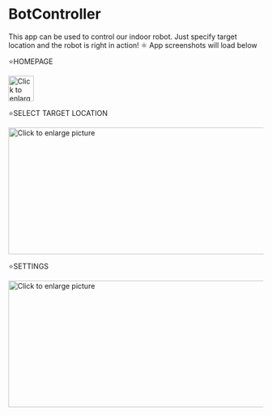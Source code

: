 # BotController

This app can be used to control our indoor robot. Just specify target location and the robot is right in action!
⚛️ App screenshots will load below 
  
  ⭐HOMEPAGE
  
<img src="https://drive.google.com/uc?export=view&id=1WeFTcqBulu7hwyP3rU1gnwzwDS2FvOfp" style="width: 50px; height: 50px" title="Click to enlarge picture" />

   ⭐SELECT TARGET LOCATION
  
  <img src="https://drive.google.com/uc?export=view&id=1YjjKdGm2uXXHs95fLFZnYJ6ryARYqy_a" style="width: 650px; max-width: 100%; height: 250px" title="Click to enlarge picture" />
    
   ⭐SETTINGS
    
<img src="https://drive.google.com/uc?export=view&id=1rVU5RWVusLPrjg6Kwyd3gwHF76gTOL0V" style="width: 650px; max-width: 100%; height: 250px" title="Click to enlarge picture" />
   
